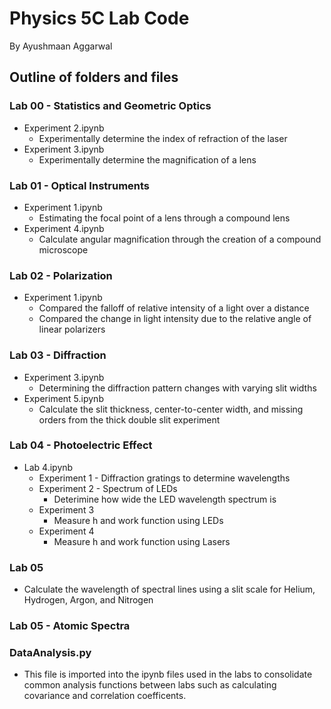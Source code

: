 # Physics 5C Lab Code
By Ayushmaan Aggarwal

## Outline of folders and files
### Lab 00 - Statistics and Geometric Optics
- Experiment 2.ipynb
  - Experimentally determine the index of refraction of the laser
- Experiment 3.ipynb
  - Experimentally determine the magnification of a lens 
### Lab 01 - Optical Instruments
- Experiment 1.ipynb
  - Estimating the focal point of a lens through a compound lens
- Experiment 4.ipynb
  - Calculate angular magnification through the creation of a compound microscope
### Lab 02 - Polarization
- Experiment 1.ipynb
  - Compared the falloff of relative intensity of a light over a distance
  - Compared the change in light intensity due to the relative angle of linear polarizers
  
### Lab 03 - Diffraction
- Experiment 3.ipynb
  - Determining the diffraction pattern changes with varying slit widths
- Experiment 5.ipynb
  - Calculate the slit thickness, center-to-center width, and missing orders from the thick double slit experiment
### Lab 04 - Photoelectric Effect
- Lab 4.ipynb
  - Experiment 1 - Diffraction gratings to determine wavelengths
  - Experiment 2 - Spectrum of LEDs
    - Deterimine how wide the LED wavelength spectrum is
  - Experiment 3
    - Measure h and work function using LEDs
  - Experiment 4
    - Measure h and work function using Lasers
### Lab 05
  - Calculate the wavelength of spectral lines using a slit scale for Helium, Hydrogen, Argon, and Nitrogen

### Lab 05 - Atomic Spectra
### DataAnalysis.py
- This file is imported into the ipynb files used in the labs to consolidate common analysis functions between labs such as calculating covariance and correlation coefficents.
